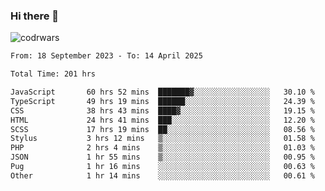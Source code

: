 ### Hi there 👋


![codrwars](https://www.codewars.com/users/rsschool_c9af20f58c35c696/badges/micro) 

<!--START_SECTION:waka-->

```txt
From: 18 September 2023 - To: 14 April 2025

Total Time: 201 hrs

JavaScript       60 hrs 52 mins  ███████▓░░░░░░░░░░░░░░░░░   30.10 %
TypeScript       49 hrs 19 mins  ██████░░░░░░░░░░░░░░░░░░░   24.39 %
CSS              38 hrs 43 mins  ████▓░░░░░░░░░░░░░░░░░░░░   19.15 %
HTML             24 hrs 41 mins  ███░░░░░░░░░░░░░░░░░░░░░░   12.20 %
SCSS             17 hrs 19 mins  ██░░░░░░░░░░░░░░░░░░░░░░░   08.56 %
Stylus           3 hrs 12 mins   ▒░░░░░░░░░░░░░░░░░░░░░░░░   01.58 %
PHP              2 hrs 4 mins    ▒░░░░░░░░░░░░░░░░░░░░░░░░   01.03 %
JSON             1 hr 55 mins    ▒░░░░░░░░░░░░░░░░░░░░░░░░   00.95 %
Pug              1 hr 16 mins    ░░░░░░░░░░░░░░░░░░░░░░░░░   00.63 %
Other            1 hr 14 mins    ░░░░░░░░░░░░░░░░░░░░░░░░░   00.61 %
```

<!--END_SECTION:waka-->
